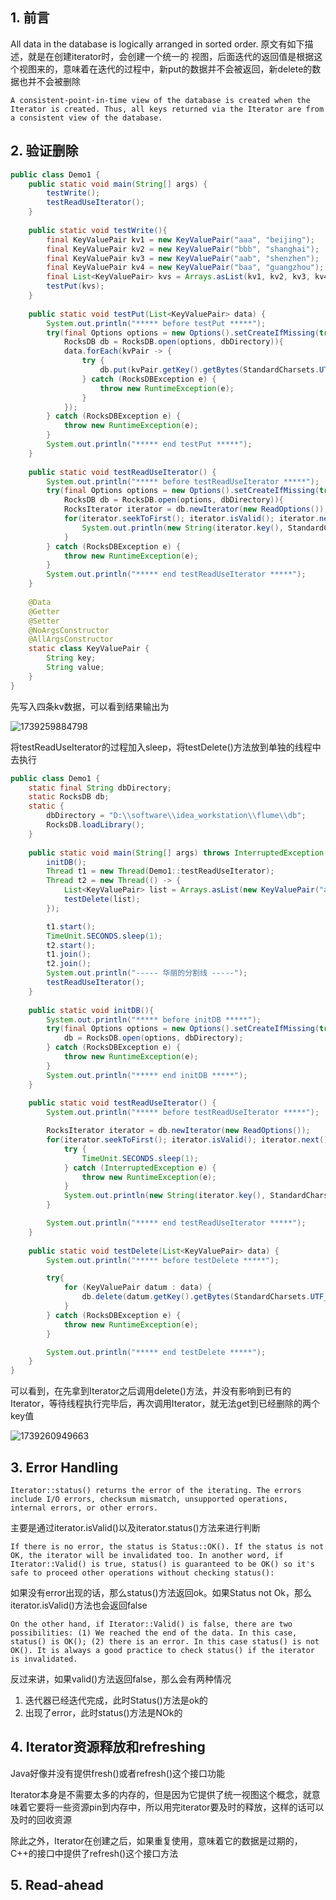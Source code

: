 ## 1. 前言

All data in the database is logically arranged in sorted order. 原文有如下描述，就是在创建iterator时，会创建一个统一的 视图，后面迭代的返回值是根据这个视图来的，意味着在迭代的过程中，新put的数据并不会被返回，新delete的数据也并不会被删除

```
A consistent-point-in-time view of the database is created when the Iterator is created. Thus, all keys returned via the Iterator are from a consistent view of the database.
```

## 2. 验证删除

```java
public class Demo1 {
    public static void main(String[] args) {
        testWrite();
        testReadUseIterator();
    }
    
    public static void testWrite(){
        final KeyValuePair kv1 = new KeyValuePair("aaa", "beijing");
        final KeyValuePair kv2 = new KeyValuePair("bbb", "shanghai");
        final KeyValuePair kv3 = new KeyValuePair("aab", "shenzhen");
        final KeyValuePair kv4 = new KeyValuePair("baa", "guangzhou");
        final List<KeyValuePair> kvs = Arrays.asList(kv1, kv2, kv3, kv4);
        testPut(kvs);
    }
    
    public static void testPut(List<KeyValuePair> data) {
        System.out.println("***** before testPut *****");
        try(final Options options = new Options().setCreateIfMissing(true);
            RocksDB db = RocksDB.open(options, dbDirectory)){
            data.forEach(kvPair -> {
                try {
                    db.put(kvPair.getKey().getBytes(StandardCharsets.UTF_8), kvPair.getValue().getBytes(StandardCharsets.UTF_8));
                } catch (RocksDBException e) {
                    throw new RuntimeException(e);
                }
            });
        } catch (RocksDBException e) {
            throw new RuntimeException(e);
        }
        System.out.println("***** end testPut *****");
    }
    
    public static void testReadUseIterator() {
        System.out.println("***** before testReadUseIterator *****");
        try(final Options options = new Options().setCreateIfMissing(true);
            RocksDB db = RocksDB.open(options, dbDirectory)){
            RocksIterator iterator = db.newIterator(new ReadOptions());
            for(iterator.seekToFirst(); iterator.isValid(); iterator.next()) {
                System.out.println(new String(iterator.key(), StandardCharsets.UTF_8));
            }
        } catch (RocksDBException e) {
            throw new RuntimeException(e);
        }
        System.out.println("***** end testReadUseIterator *****");
    }
    
    @Data
    @Getter
    @Setter
    @NoArgsConstructor
    @AllArgsConstructor
    static class KeyValuePair {
        String key;
        String value;
    }
}
```

先写入四条kv数据，可以看到结果输出为

![1739259884798](C:\Users\v587\AppData\Roaming\Typora\typora-user-images\1739259884798.png)

将testReadUseIterator的过程加入sleep，将testDelete()方法放到单独的线程中去执行

```java
public class Demo1 {
    static final String dbDirectory;
    static RocksDB db;
    static {
        dbDirectory = "D:\\software\\idea_workstation\\flume\\db";
        RocksDB.loadLibrary();
    }
    
    public static void main(String[] args) throws InterruptedException {
        initDB();
        Thread t1 = new Thread(Demo1::testReadUseIterator);
        Thread t2 = new Thread(() -> {
            List<KeyValuePair> list = Arrays.asList(new KeyValuePair("aab", ""), new KeyValuePair("bbb", ""));;
            testDelete(list);
        });

        t1.start();
        TimeUnit.SECONDS.sleep(1);
        t2.start();
        t1.join();
        t2.join();
        System.out.println("----- 华丽的分割线 -----");
        testReadUseIterator();
    }
    
    public static void initDB(){
        System.out.println("***** before initDB *****");
        try(final Options options = new Options().setCreateIfMissing(true)) {
            db = RocksDB.open(options, dbDirectory);
        } catch (RocksDBException e) {
            throw new RuntimeException(e);
        }
        System.out.println("***** end initDB *****");
    }
    
    public static void testReadUseIterator() {
        System.out.println("***** before testReadUseIterator *****");

        RocksIterator iterator = db.newIterator(new ReadOptions());
        for(iterator.seekToFirst(); iterator.isValid(); iterator.next()) {
            try {
                TimeUnit.SECONDS.sleep(1);
            } catch (InterruptedException e) {
                throw new RuntimeException(e);
            }
            System.out.println(new String(iterator.key(), StandardCharsets.UTF_8));
        }

        System.out.println("***** end testReadUseIterator *****");
    }
    
    public static void testDelete(List<KeyValuePair> data) {
        System.out.println("***** before testDelete *****");

        try{
            for (KeyValuePair datum : data) {
                db.delete(datum.getKey().getBytes(StandardCharsets.UTF_8));
            }
        } catch (RocksDBException e) {
            throw new RuntimeException(e);
        }

        System.out.println("***** end testDelete *****");
    }
}
```

可以看到，在先拿到Iterator之后调用delete()方法，并没有影响到已有的Iterator，等待线程执行完毕后，再次调用Iterator，就无法get到已经删除的两个key值

![1739260949663](C:\Users\v587\AppData\Roaming\Typora\typora-user-images\1739260949663.png)

## 3. Error Handling

```
Iterator::status() returns the error of the iterating. The errors include I/O errors, checksum mismatch, unsupported operations, internal errors, or other errors.
```

主要是通过iterator.isValid()以及iterator.status()方法来进行判断

```
If there is no error, the status is Status::OK(). If the status is not OK, the iterator will be invalidated too. In another word, if Iterator::Valid() is true, status() is guaranteed to be OK() so it's safe to proceed other operations without checking status():
```

如果没有error出现的话，那么status()方法返回ok。如果Status not Ok，那么iterator.isValid()方法也会返回false

```
On the other hand, if Iterator::Valid() is false, there are two possibilities: (1) We reached the end of the data. In this case, status() is OK(); (2) there is an error. In this case status() is not OK(). It is always a good practice to check status() if the iterator is invalidated.
```

反过来讲，如果valid()方法返回false，那么会有两种情况

1. 迭代器已经迭代完成，此时Status()方法是ok的
2. 出现了error，此时status()方法是NOk的

## 4. Iterator资源释放和refreshing

Java好像并没有提供fresh()或者refresh()这个接口功能

Iterator本身是不需要太多的内存的，但是因为它提供了统一视图这个概念，就意味着它要将一些资源pin到内存中，所以用完iterator要及时的释放，这样的话可以及时的回收资源

除此之外，Iterator在创建之后，如果重复使用，意味着它的数据是过期的，C++的接口中提供了refresh()这个接口方法

## 5. Read-ahead

